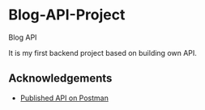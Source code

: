 # Blog-API-Project
Blog API 

It is my first backend project based on building own API.
## Acknowledgements

 - [Published API on Postman ](https://documenter.getpostman.com/view/23600775/2s9YJgTLWR)
